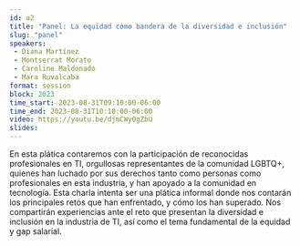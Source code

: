 ```yaml
---
id: a2
title: "Panel: La equidad como bandera de la diversidad e inclusión"
slug: "panel"
speakers:
 - Diana Martínez
 - Montserrat Morato
 - Caroline Maldonado
 - Mara Ruvalcaba
format: session
block: 2023
time_start: 2023-08-31T09:10:00-06:00
time_end: 2023-08-31T10:10:00-06:00
video: https://youtu.be/djmCWy0gZbU
slides:
---
```


En esta plática contaremos con la participación de reconocidas profesionales en TI, orgullosas representantes de la comunidad LGBTQ+, quienes han luchado por sus derechos tanto como personas como profesionales en esta industria, y han apoyado a la comunidad en tecnología.
Esta charla intenta ser una plática informal donde nos contarán los principales retos que han enfrentado, y cómo los han superado. Nos compartirán experiencias ante el reto que presentan la diversidad e inclusión en la industria de TI, así como el tema fundamental de la equidad y gap salarial.
